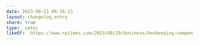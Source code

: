 ```yaml
---
date: 2023-08-21 08:16:13
layout: changelog_entry
share: true
type: _notes
likeOf:  https://www.nytimes.com/2023/08/19/business/beekeeping-companies-colony-collapse.html
---
```

